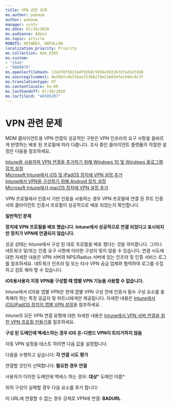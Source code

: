```yaml
---
title: VPN 관련 문제
ms.author: pebaum
author: pebaum
manager: scotv
ms.date: 07/28/2020
ms.audience: Admin
ms.topic: article
ROBOTS: NOINDEX, NOFOLLOW
localization_priority: Priority
ms.collection: Adm_O365
ms.custom:
- "1545"
- "9000076"
ms.openlocfilehash: 134d78f30216dfd268c5999a5032b7d7ad1d7dd8
ms.sourcegitcommit: 0e50dfcdb3f6aa72368279e23b83efecb9dc9c3f
ms.translationtype: HT
ms.contentlocale: ko-KR
ms.lasthandoff: 07/28/2020
ms.locfileid: "46505207"
---
```

# <a name="vpn-related-issues"></a>VPN 관련 문제

MDM 클라이언트용 VPN 연결의 성공적인 구현은 VPN 인프라의 요구 사항을 올바르게 반영하는 배포 된 프로필에 따라 다릅니다. 조사 중인 클라이언트 플랫폼의 적절한 설정은 다음을 참조하세요. 

[Intune을 사용하여 VPN 연결을 추가하기 위해 Windows 10 및 Windows 홀로그램 장치 설정](https://docs.microsoft.com/intune/vpn-settings-windows-10)  
[Microsoft Intune에서 iOS 및 iPadOS 장치에 VPN 설정 추가](https://docs.microsoft.com/intune/vpn-settings-ios)  
[Intune에서 VPN을 구성하기 위해 Android 장치 설정](https://docs.microsoft.com/intune/vpn-settings-android)  
[Microsoft Intune에서 macOS 장치에 VPN 설정 추가](https://docs.microsoft.com/mem/intune/configuration/vpn-settings-macos)

VPN 프로필에서 인증서 기반 인증을 사용하는 경우 VPN 프로필에 연결 된 루트 인증서와 클라이언트 인증서 프로필이 성공적으로 배포 되었는지 확인합니다.

**일반적인 문제**

**장치에 VPN 프로필을 배포 했습니다. Intune에서 성공적으로 연결 되었다고 표시되지만 장치가 VPN에 연결되지 않습니다.**

성공 상태는 Intune에서 구성 된 대로 프로필을 배포 했다는 것을 의미합니다. 그러나 네트워크 및/또는 인증 요구 사항에 이러한 구성이 맞지 않을 수 있습니다. 연결 시도에 대한 자세한 내용은 VPN 서버와 NPS/Radius 서버에 있는 인프라 및 인증 서비스 로그를 참조하세요. 네트워크 인프라 팀 또는 타사 VPN 공급 업체와 협력하여 로그를 수집하고 검토 해야 할 수 있습니다.

**iOS용사용자 지정 VPN을 구성할 때 앱별 VPN 기능을 사용할 수 없습니다.**

Intune에서 iOS용 앱별 VPN은 현재 앱별 VPN 구성 전에 인증서 필수 구성 요소를 충족해야 하는 특정 공급자 및 파트너에게만 제공됩니다. 자세한 내용은 [Intune에서 iOS/iPadOS 장치의 앱별 VPN 설정](https://docs.microsoft.com/intune/vpn-setting-configure-per-app)을 참조하세요. 

Intune의 모든 VPN 연결 유형에 대한 자세한 내용은 [Intune에서 VPN 서버 연결을 위한 VPN 프로필 만들기](https://docs.microsoft.com/intune/vpn-settings-configure)를 참조하세요.  

**구성 된 도메인에 액세스하는 경우 iOS 온-디맨드 VPN이 트리거하지 않음**

자동 VPN 설정을 테스트 하려면 다음 값을 설정합니다.

다음을 수행하고 싶습니다: **각 연결 시도 평가** 

연결할 것인지 선택합니다: **필요한 경우 연결**

사용자가 이러한 도메인에 액세스 하는 경우: **대상*** 도메인 이름*

위의 구성이 실패할 경우 다음 요소를 추가 합니다:

이 URL에 연결할 수 없는 경우 강제로 VPN에 연결: **BADURL**